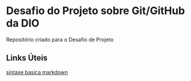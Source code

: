 # Desafio do Projeto sobre Git/GitHub da DIO

Repositório criado para o Desafio de Projeto


## Links Úteis 
[sintaxe basica markdown](https://www.markdownguide.org/basic-syntax/)
